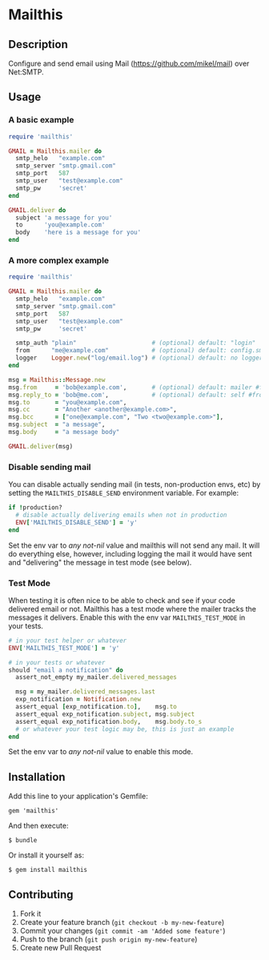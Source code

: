 # Mailthis

## Description

Configure and send email using Mail (https://github.com/mikel/mail) over Net:SMTP.

## Usage

### A basic example

```ruby
require 'mailthis'

GMAIL = Mailthis.mailer do
  smtp_helo   "example.com"
  smtp_server "smtp.gmail.com"
  smtp_port   587
  smtp_user   "test@example.com"
  smtp_pw     'secret'
end

GMAIL.deliver do
  subject 'a message for you'
  to      'you@example.com'
  body    'here is a message for you'
end
```

### A more complex example

```ruby
require 'mailthis'

GMAIL = Mailthis.mailer do
  smtp_helo   "example.com"
  smtp_server "smtp.gmail.com"
  smtp_port   587
  smtp_user   "test@example.com"
  smtp_pw     'secret'

  smtp_auth "plain"                     # (optional) default: "login"
  from      "me@example.com"            # (optional) default: config.smtp_username (if valid)
  logger    Logger.new("log/email.log") # (optional) default: no logger, no logging
end

msg = Mailthis::Message.new
msg.from     = 'bob@example.com',       # (optional) default: mailer #from
msg.reply_to = 'bob@me.com',            # (optional) default: self #from
msg.to       = "you@example.com",
msg.cc       = "Another <another@example.com>",
msg.bcc      = ["one@example.com", "Two <two@example.com>"],
msg.subject  = "a message",
msg.body     = "a message body"

GMAIL.deliver(msg)
```

### Disable sending mail

You can disable actually sending mail (in tests, non-production envs, etc) by setting the `MAILTHIS_DISABLE_SEND` environment variable.  For example:

```ruby
if !production?
  # disable actually delivering emails when not in production
  ENV['MAILTHIS_DISABLE_SEND'] = 'y'
end
```

Set the env var to *any not-nil* value and mailthis will not send any mail.  It will do everything else, however, including logging the mail it would have sent and "delivering" the message in test mode (see below).

### Test Mode

When testing it is often nice to be able to check and see if your code delivered email or not.  Mailthis has a test mode where the mailer tracks
the messages it delivers.  Enable this with the env var `MAILTHIS_TEST_MODE`
in your tests.

```ruby
# in your test helper or whatever
ENV['MAILTHIS_TEST_MODE'] = 'y'

# in your tests or whatever
should "email a notification" do
  assert_not_empty my_mailer.delivered_messages

  msg = my_mailer.delivered_messages.last
  exp_notification = Notification.new
  assert_equal [exp_notification.to],    msg.to
  assert_equal exp_notification.subject, msg.subject
  assert_equal exp_notification.body,    msg.body.to_s
  # or whatever your test logic may be, this is just an example
end
```

Set the env var to *any not-nil* value to enable this mode.

## Installation

Add this line to your application's Gemfile:

    gem 'mailthis'

And then execute:

    $ bundle

Or install it yourself as:

    $ gem install mailthis

## Contributing

1. Fork it
2. Create your feature branch (`git checkout -b my-new-feature`)
3. Commit your changes (`git commit -am 'Added some feature'`)
4. Push to the branch (`git push origin my-new-feature`)
5. Create new Pull Request
